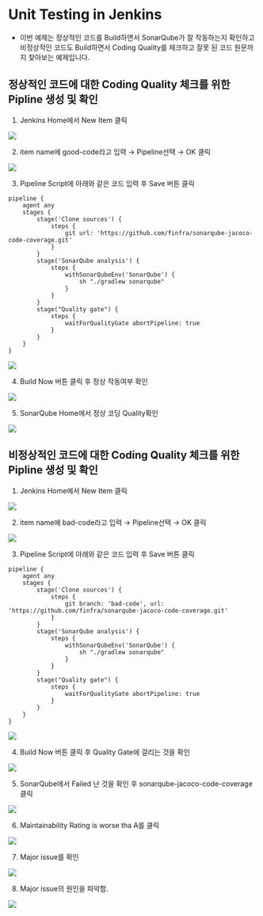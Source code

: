 # Unit Testing in Jenkins
* 이번 예제는 정상적인 코드를 Build하면서 SonarQube가 잘 작동하는지 확인하고 비정상적인 코드도 Build하면서 Coding Quality를 체크하고 잘못 된 코드 원문까지 찾아보는 예제입니다.

## 정상적인 코드에 대한 Coding Quality 체크를 위한 Pipline 생성 및 확인
1. Jenkins Home에서 New Item 클릭

![](img/g1.png)

2. item name에 good-code라고 입력 → Pipeline선택 → OK 클릭

![](img/g2.png)

3.  Pipeline Script에 아래와 같은 코드 입력 후 Save 버튼 클릭
```
pipeline {
    agent any
    stages {
        stage('Clone sources') {
            steps {
                git url: 'https://github.com/finfra/sonarqube-jacoco-code-coverage.git'
            }
        }
        stage('SonarQube analysis') {
            steps {
                withSonarQubeEnv('SonarQube') {
                    sh "./gradlew sonarqube"
                }
            }
        }
        stage("Quality gate") {
            steps {
                waitForQualityGate abortPipeline: true
            }
        }
    }
}
```
![](img/g3.png)

4. Build Now 버튼 클릭 후 정상 작동여부 확인

![](img/g4.png)

5. SonarQube Home에서 정상 코딩 Quality확인

![](img/g5.png)



## 비정상적인 코드에 대한 Coding Quality 체크를 위한 Pipline 생성 및 확인
1. Jenkins Home에서 New Item 클릭

![](img/b1.png)

2. item name에 bad-code라고 입력 → Pipeline선택 → OK 클릭

![](img/b2.png)

3.  Pipeline Script에 아래와 같은 코드 입력 후 Save 버튼 클릭
```
pipeline {
    agent any
    stages {
        stage('Clone sources') {
            steps {
                git branch: 'bad-code', url: 'https://github.com/finfra/sonarqube-jacoco-code-coverage.git'
            }
        }
        stage('SonarQube analysis') {
            steps {
                withSonarQubeEnv('SonarQube') {
                    sh "./gradlew sonarqube"
                }
            }
        }
        stage("Quality gate") {
            steps {
                waitForQualityGate abortPipeline: true
            }
        }
    }
}
```

![](img/b3.png)

4. Build Now 버튼 클릭 후 Quality Gate에 걸리는 것을 확인

![](img/b4.png)

5. SonarQube에서 Failed 난 것을 확인 후 sonarqube-jacoco-code-coverage 클릭

![](img/b5.png)

6. Maintainability Rating is worse tha A를 클릭

![](img/b6.png)

7. Major issue를 확인

![](img/b7.png)

8. Major issue의 원인을 파악함.

![](img/b8.png)
